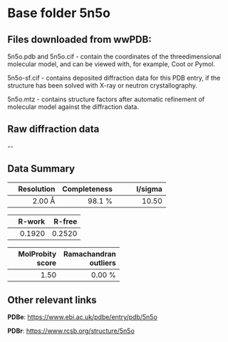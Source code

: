 # Base folder 5n5o

## Files downloaded from wwPDB:

5n5o.pdb and 5n5o.cif - contain the coordinates of the threedimensional molecular model, and can be viewed with, for example, Coot or Pymol.

5n5o-sf.cif - contains deposited diffraction data for this PDB entry, if the structure has been solved with X-ray or neutron crystallography.

5n5o.mtz - contains structure factors after automatic refinement of molecular model against the diffraction data.

## Raw diffraction data

--<br> 

## Data Summary
|   | Resolution | Completeness| I/sigma |
|---|-------------:|----------------:|--------------:|
|   |2.00 Å|98.1  %|<img width=50/>10.50|

|   | **R-work**| **R-free**   
|---|-------------:|----------------:|           
||0.1920|0.2520|

|   |**MolProbity<br>score**| **Ramachandran<br>outliers** 
|---|-------------:|----------------:|
||1.50|0.00 %|

## Other relevant links 
**PDBe**:  https://www.ebi.ac.uk/pdbe/entry/pdb/5n5o
 
**PDBr**: https://www.rcsb.org/structure/5n5o 


